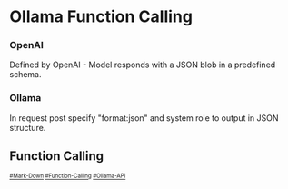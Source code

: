 # Ollama Function Calling
### OpenAI
Defined by OpenAI - Model responds with a JSON blob in a predefined schema.  
### Ollama
In request post specify "format:json" and system role to output in JSON structure.
## Function Calling



<sub><sub>
[#Mark-Down](https://daringfireball.net/projects/markdown)
[#Function-Calling](https://youtu.be/IdPdwQdM9lA)
[#Ollama-API](https://github.com/ollama/ollama/blob/main/docs/api.md)

